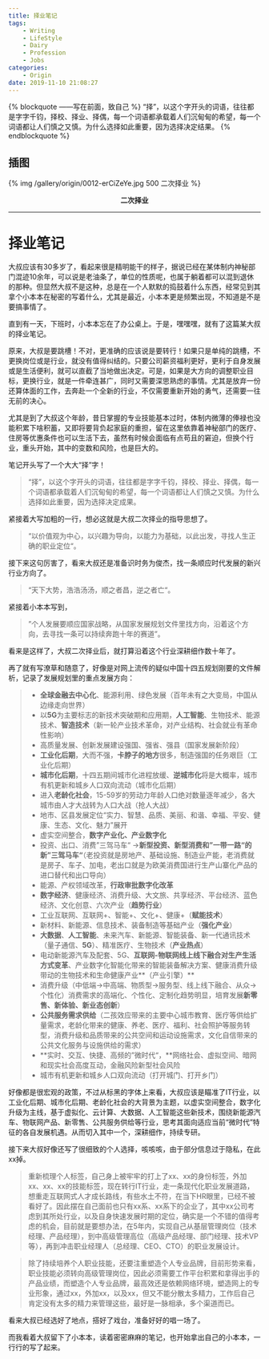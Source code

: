 ```yaml
---
title: 择业笔记
tags:  
	- Writing
	- LifeStyle
	- Dairy
	- Profession
	- Jobs
categories: 
	- Origin
date: 2019-11-10 21:08:27
---
```


{% blockquote ——写在前面，致自己 %}
“择”，以这个字开头的词语，往往都是字字千钧，择校、择业、择偶，每一个词语都承载着人们沉甸甸的希望，每一个词语都让人们慎之又慎。为什么选择如此重要，因为选择决定结果。
{% endblockquote %}

<!-- more -->

## 插图
{% img /gallery/origin/0012-erCiZeYe.jpg 500 二次择业 %}
<p align="center"><b>二次择业</b></p>

-----

# 择业笔记

大叔应该有30多岁了，看起来很是精明能干的样子，据说已经在某体制内神秘部门混迹10余年，可以说是老油条了，单位的性质呢，也属于躺着都可以混到退休的那种。但显然大叔不是这种，总是在一个人默默的捣鼓着什么东西，经常见到其拿个小本本在秘密的写着什么，尤其是最近，小本本更是频繁出现，不知道是不是要搞事情了。

直到有一天，下班时，小本本忘在了办公桌上。于是，嘿嘿嘿，就有了这篇某大叔的择业笔记。

原来，大叔是要跳槽！不对，更准确的应该说是要转行！如果只是单纯的跳槽，不更换岗位或是行业，就没有值得纠结的。只要公司薪资福利更好，更利于自身发展或是生活便利，就可以直截了当地做出决定。可是，如果是大方向的调整职业目标，更换行业，就是一件牵连甚广，同时又需要深思熟虑的事情。尤其是放弃一份还算体面的工作，去奔赴一个全新的行业，不仅需要重新开始的勇气，还需要一往无前的决心。

尤其是到了大叔这个年龄，昔日掌握的专业技能基本过时，体制内微薄的俸禄也没能积累下啥积蓄，又即将要背负起家庭的重担，留在这里依靠着神秘部门的医疗、住房等优惠条件也可以生活下去，虽然有时候会面临有点苟且的窘迫，但换个行业，重头开始，其中的变数和风险，也是巨大的。

笔记开头写了一个大大“择”字！
>“择”，以这个字开头的词语，往往都是字字千钧，择校、择业、择偶，每一个词语都承载着人们沉甸甸的希望，每一个词语都让人们慎之又慎。为什么选择如此重要，因为选择决定成果。

紧接着大写加粗的一行，想必这就是大叔二次择业的指导思想了。
>“以价值观为中心，以兴趣为导向，以能力为基础，以此出发，寻找人生正确的职业定位“。

接下来这句厉害了，看来大叔还是准备识时务为俊杰，找一条顺应时代发展的新兴行业方向了。
>“天下大势，浩浩汤汤，顺之者昌，逆之者亡“。

紧接着小本本写到，
>”个人发展要顺应国家战略，从国家发展规划文件里找方向，沿着这个方向，去寻找一条可以持续奔跑十年的赛道”。

看来是这样了，大叔二次择业后，就打算沿着这个行业深耕细作数十年了。

再了就有写潦草和随意了，好像是对网上流传的疑似中国十四五规划刚要的文件解析，记录了发展规划里的重点发展方向：

>- **全球金融去中心化**、能源利用、绿色发展（百年未有之大变局，中国从边缘走向世界）
>- 以**5G**为主要标志的新技术突破期和应用期，**人工智能**、生物技术、能源技术、**智造技术**（新一轮产业技术革命，对产业结构、社会就业有革命性影响）
>- 高质量发展、创新发展建设强国、强省、强县（国家发展新阶段）
>- **工业化后期**，大而不强，**卡脖子的地方**很多，制造强国的任务艰巨（工业化后期）
>- **城市化后期**，十四五期间城市化进程放缓、**逆城市化**将是大概率，城市有机更新和城乡人口双向流动（城市化后期）
>- 进入**老龄化社会**，15-59岁的劳动力年龄人口绝对数量逐年减少，各大城市由人才大战转为人口大战（抢人大战）
>- 地市、区县发展定位“实力、智慧、品质、美丽、和谐、幸福、平安、健康、生态、文化、魅力”展开
>- 虚实空间整合，**数字产业化、产业数字化**
>- 投资、出口、消费”三驾马车“ ->**新型投资、新型消费和”一带一路“的新”三驾马车“**（老投资就是房地产、基础设施、制造业产能，老消费就是房子、车子、加电，老出口就是为欧美消费国进行生产山寨化产品的进口替代和出口导向）
>- 能源、产权领域改革，**行政审批数字化改革**
>- **数字经济**、健康经济、消费升级、大文旅、共享经济、平台经济、蓝色经济、文化创意、六次产业（**趋势行业**）
>- 工业互联网、互联网+、智能+、文化+、健康+（**赋能技术**）
>- 新材料、新能源、信息技术、装备制造等基础产业（**强化产业**）
>- **大数据**、**人工智能**、未来汽车、新能源、智能装备、新一代通讯技术（量子通信、**5G**）、精准医疗、生物技术（**产业热点**）
>- 电动新能源汽车及配套、5G、**互联网-物联网线上线下融合对生产生活方式变革**、产业数字化智能化带来的智能装备解决方案、健康消费升级带动的生物技术和生命健康产业**（产业引擎）**
>- 消费升级（中低端->中高端、物质型->服务型、线上线下融合、从众->个性化）消费需求的高端化、个性化、定制化趋势明显，培育发展**新零售、新体验、新业态创新**）
>- **公共服务需求供给**（二孩效应带来的主要中心城市教育、医疗等供给扩量需求，老龄化带来的健康、养老、医疗、福利、社会照护等服务转型，消费升级和品质带来的公共空间和运动设施需求，文化自信带来的公共文化服务与设施供给的需求）
>- **实时、交互、快捷、高频的”微时代“，**网络社会、虚拟空间、暗网和现实社会高度互动，金融风险新型社会风险
>- 城市有机更新和城乡人口双向流动（打开城门、打开乡门）

好像都是很宏观的政策，不过从标黑的字体上来看，大叔应该是瞄准了IT行业，以工业化后期、城市化后期、老龄化社会的大背景为主题，以虚实空间整合，数字化升级为主线，基于虚拟化、云计算、大数据、人工智能这些新技术，围绕新能源汽车、物联网产品、新零售、公共服务供给等行业，思考其面向适应当前“微时代”特征的各自发展机遇。从而切入其中一个，深耕细作，持续专研。

接下来大叔好像还写了很细致的个人选择，咳咳咳，由于部分信息过于隐私，在此xx掉。

> 重新梳理个人标签，自己身上被牢牢的打上了xx、xx的身份标签，外加xx、xx、xx的技能标签，现在转行IT行业，走一条现代化职业发展道路，想重走互联网式人才成长路线，有些水土不符，在当下HR眼里，已经不被看好了。因此摆在自己面前也只有xx系、xx系下的企业了，其中xx公司考虑到其所处行业，以及自身快速发展时期的定位，确实是一个不错的值得考虑的机会，目前就是要想办法，在5年内，实现自己从基层管理岗位（技术经理、产品经理），到中高级管理高位（高级产品经理、部门经理、技术VP等），再到冲击职业经理人（总经理、CEO、CTO）的职业发展设计。

> 除了持续培养个人职业技能，还要注重塑造个人专业品牌，目前形势来看，职业技能必须转向高级管理岗位，因此必须需要工作平台积累和拿得出手的产品业绩，而塑造个人专业品牌，最高效还是依赖网络环境，塑造网上的专业形象，通过xx，外加xx，以及xx，但又不能分散太多精力，工作后自己肯定没有太多的精力来管理这些，最好是一脉相承，多个渠道而已。

看来大叔已经选好了地点，搭好了戏台，准备好好的唱一场了。

而我看着大叔留下了小本本，读着密密麻麻的笔记，也开始拿出自己的小本本，一行行的写了起来。

